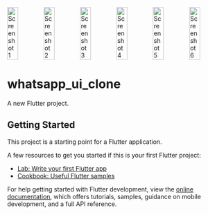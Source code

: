 <div style="display:flex; justify-content:space-between;">
    <img src="https://github.com/SELSHA-CS/tourism_ui_clone/assets/142321043/51e936aa-fb7c-4272-8520-0854c1fd4387" alt="Screenshot 1" width="30%">
    <img src="https://github.com/SELSHA-CS/tourism_ui_clone/assets/142321043/1d2220a8-70b3-4b5b-92bb-9b69f5b1cbf8" alt="Screenshot 2" width="30%">
    <img src="https://github.com/SELSHA-CS/tourism_ui_clone/assets/142321043/880c5b81-0cf5-4422-b73f-db67158cf4b0" alt="Screenshot 3" width="30%">
    <img src="https://github.com/SELSHA-CS/tourism_ui_clone/assets/142321043/97f3e620-3d7a-4e8f-9786-15b28605317c" alt="Screenshot 4" width="30%">
    <img src="https://github.com/SELSHA-CS/tourism_ui_clone/assets/142321043/46d8b5ac-9a0f-4bc5-83aa-55c72d1a2d78" alt="Screenshot 5" width="30%">
    <img src="https://github.com/SELSHA-CS/tourism_ui_clone/assets/142321043/532726ee-601c-4a92-a58a-8ef8d0bd1897" alt="Screenshot 6" width="30%">
</div>

# whatsapp_ui_clone

A new Flutter project.

## Getting Started

This project is a starting point for a Flutter application.

A few resources to get you started if this is your first Flutter project:

- [Lab: Write your first Flutter app](https://docs.flutter.dev/get-started/codelab)
- [Cookbook: Useful Flutter samples](https://docs.flutter.dev/cookbook)

For help getting started with Flutter development, view the
[online documentation](https://docs.flutter.dev/), which offers tutorials,
samples, guidance on mobile development, and a full API reference.
